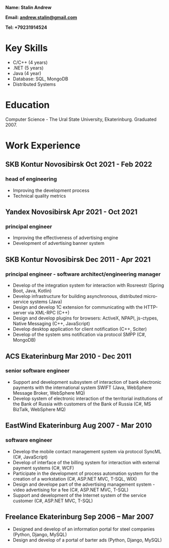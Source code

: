 
**Name: Stalin Andrew**

**Email: andrew.stalin@gmail.com**

**Tel: +79231914524**

# Key Skills

* C/C++ (4 years)
* .NET (5 years) 
* Java (4 year)
* Database: SQL, MongoDB
* Distributed Systems

# Education

Computer Science  - The Ural State University, Ekaterinburg. Graduated 2007.

# Work Experience
## SKB Kontur Novosibirsk Oct 2021 - Feb 2022
### head of engineering
* Improving the development process
* Technical quality metrics

## Yandex Novosibirsk Apr 2021 - Oct 2021
### principal engineer
* Improving the effectiveness of advertising engine
* Development of advertising banner system

## SKB Kontur Novosibirsk Dec 2011 - Apr 2021
### principal engineer - software architect/engineering manager
* Develop of the integration system for interaction with Rosreestr (Spring Boot, Java, Kotlin)
* Develop infrastructure for building asynchronous, distributed micro-service systems (Java)
* Design and develop 1C extension for communicating with the HTTP-server via XML-RPC (C++)
* Design and develop plugins for browsers: ActiveX, NPAPI, js-ctypes, Native Messaging (C++, JavaScript)
* Develop desktop application for client notification (C++, Sciter)
* Develop of the system sms notification via protocol SMPP (C#, MongoDB)

## ACS Ekaterinburg Mar 2010 - Dec 2011
### senior software engineer 
* Support and development subsystem of interaction of bank electronic payments with the international system SWIFT (Java, WebSphere Message Broker, WebSphere MQ)
* Develop system of electronic interaction of the territorial institutions of the Bank of Russia with customers of the Bank of Russia (C#, MS BizTalk, WebSphere MQ)

## EastWind Ekaterinburg Aug 2007 - Mar 2010
### software engineer
* Develop the mobile contact management system via protocol SyncML (C#, JavaScript)
* Develop of interface of the billing system for interaction with external payment systems (C#, WCF)
* Participate in the development of process automation system for the creation of a workstation (C#, ASP.NET MVC, T-SQL, WIX)
* Design and develope part of the advertising management system - video advertising for a fee (C#, ASP.NET MVC, T-SQL)
* Support and development of the Internet system of the service customer (C#, ASP.NET MVC, T-SQL)

## Freelance Ekaterinburg Sep 2006 – Mar 2007
* Designed and develop of an information portal for steel companies (Python, Django, MySQL)
* Design and develop of a portal of barter ads (Python, Django, MySQL)
